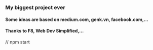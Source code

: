 ### My biggest project ever
#### Some ideas are based on medium.com, genk.vn, facebook.com,...
#### Thanks to F8, Web Dev Simplified,...

// npm start
